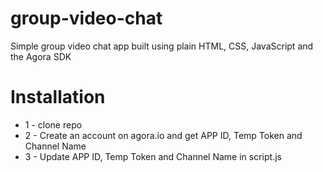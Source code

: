 # group-video-chat

Simple group video chat app built using plain HTML, CSS, JavaScript and the Agora SDK

# Installation

- 1 - clone repo
- 2 - Create an account on agora.io and get APP ID, Temp Token and Channel Name
- 3 - Update APP ID, Temp Token and Channel Name in script.js
